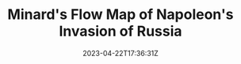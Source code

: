 ---
title: "Minard's Flow Map of Napoleon's Invasion of Russia"
date: 2023-04-22T17:36:31Z
categories:
  - blog
tags:
  - History
  - Napoleon
  - Data Visualization
header:
  image: /assets/images/Minard.jpg
---